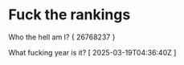 # Fuck the rankings

Who the hell am I?
{ 26768237 }

What fucking year is it?
[ 2025-03-19T04:36:40Z ]
